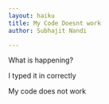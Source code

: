 ```yaml
---
layout: haiku
title: My Code Doesnt work
author: Subhajit Nandi

---
```

What is happening?

I typed it in correctly

My code does not work
